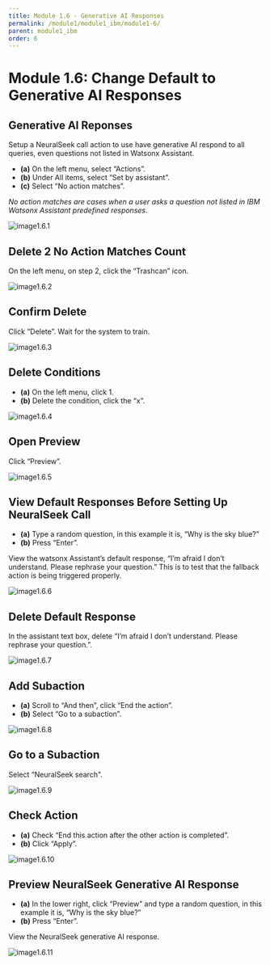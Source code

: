 ```yaml
---
title: Module 1.6 - Generative AI Responses
permalink: /module1/module1_ibm/module1-6/
parent: module1_ibm
order: 6
---
```


# Module 1.6: Change Default to Generative AI Responses

## Generative AI Reponses

Setup a NeuralSeek call action to use have generative AI respond to all queries, even questions not listed in Watsonx Assistant. 

- **(a)** On the left menu, select “Actions”.
- **(b)** Under All items, select “Set by assistant”.
- **(c)** Select “No action matches”.
  
*No action matches are cases when a user asks a question not listed in IBM Watsonx Assistant predefined responses*.

![image1.6.1](images/image1.6.1.png)

## Delete 2 No Action Matches Count

On the left menu, on step 2, click the “Trashcan” icon.

![image1.6.2](images/image1.6.2.png)

## Confirm Delete

Click “Delete”. Wait for the system to train.

![image1.6.3](images/image1.6.3.png)

## Delete Conditions

- **(a)** On the left menu, click 1.
- **(b)** Delete the condition, click the “x”.
 
![image1.6.4](images/image1.6.4.png)

## Open Preview

Click “Preview”.

![image1.6.5](images/image1.6.5.png)

## View Default Responses Before Setting Up NeuralSeek Call

- **(a)** Type a random question, in this example it is, “Why is the sky blue?”
- **(b)** Press “Enter”.
  
View the watsonx Assistant’s default response, “I’m afraid I don’t understand. Please rephrase your question.” This is to test that the fallback action is being triggered properly.

![image1.6.6](images/image1.6.6.png)

## Delete Default Response

In the assistant text box, delete “I’m afraid I don’t understand. Please rephrase your question.”.

![image1.6.7](images/image1.6.7.png)

## Add Subaction

- **(a)** Scroll to “And then”, click “End the action”.
- **(b)** Select “Go to a subaction”.

![image1.6.8](images/image1.6.8.png)

## Go to a Subaction

Select “NeuralSeek search".

![image1.6.9](images/image1.6.9.png)

## Check Action

- **(a)** Check “End this action after the other action is completed”.
- **(b)** Click “Apply”.

![image1.6.10](images/image1.6.10.png)

## Preview NeuralSeek Generative AI Response

- **(a)** In the lower right, click “Preview” and type a random question, in this example it is, “Why is the sky blue?”
- **(b)** Press “Enter”.

View the NeuralSeek generative AI response.

![image1.6.11](images/image1.6.11.png)
